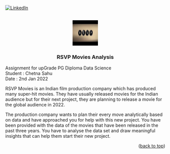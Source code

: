 <div id="top"></div>

[![LinkedIn][linkedin-shield]][linkedin-url]



<!-- PROJECT LOGO -->
<br />
<div align="center">
  <a href="https://github.com/chetnasahu-max/RSVP-Movies-Analysis.git">
    <img src="logo.jpg" alt="Logo" width="80" height="80">
  </a>

<h3 align="center">RSVP Movies Analysis</h3>

  <p align="left">
    Assignment for upGrade PG Diploma Data Science
    <br />
    Student : Chetna Sahu
    <br />
    Date : 2nd Jan 2022
    <br />
    </p>
</div>


<!-- ABOUT THE PROJECT -->
RSVP Movies is an Indian film production company which has produced many super-hit movies. They have usually released movies for the Indian audience but for their next project, they are planning to release a movie for the global audience in 2022.

The production company wants to plan their every move analytically based on data and have approached you for help with this new project. You have been provided with the data of the movies that have been released in the past three years. You have to analyse the data set and draw meaningful insights that can help them start their new project.

<p align="right">(<a href="#top">back to top</a>)</p>


<!-- MARKDOWN LINKS & IMAGES -->
<!-- https://www.markdownguide.org/basic-syntax/#reference-style-links -->
[linkedin-shield]: https://img.shields.io/badge/-LinkedIn-black.svg?style=for-the-badge&logo=linkedin&colorB=555
[linkedin-url]: www.linkedin.com/in/chetnasahu